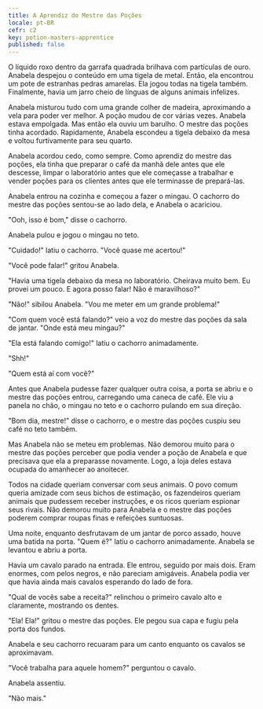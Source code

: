 ```yaml
---
title: A Aprendiz do Mestre das Poções
locale: pt-BR
cefr: c2
key: potion-masters-apprentice
published: false
---
```


O líquido roxo dentro da garrafa quadrada brilhava com partículas de ouro. Anabela despejou o conteúdo em uma tigela de metal. Então, ela encontrou um pote de estranhas pedras amarelas. Ela jogou todas na tigela também. Finalmente, havia um jarro cheio de línguas de alguns animais infelizes.

Anabela misturou tudo com uma grande colher de madeira, aproximando a vela para poder ver melhor. A poção mudou de cor várias vezes. Anabela estava empolgada. Mas então ela ouviu um barulho. O mestre das poções tinha acordado. Rapidamente, Anabela escondeu a tigela debaixo da mesa e voltou furtivamente para seu quarto.

Anabela acordou cedo, como sempre. Como aprendiz do mestre das poções, ela tinha que preparar o café da manhã dele antes que ele descesse, limpar o laboratório antes que ele começasse a trabalhar e vender poções para os clientes antes que ele terminasse de prepará-las.

Anabela entrou na cozinha e começou a fazer o mingau. O cachorro do mestre das poções sentou-se ao lado dela, e Anabela o acariciou.

"Ooh, isso é bom," disse o cachorro.

Anabela pulou e jogou o mingau no teto.

"Cuidado!" latiu o cachorro. "Você quase me acertou!"

"Você pode falar!" gritou Anabela.

"Havia uma tigela debaixo da mesa no laboratório. Cheirava muito bem. Eu provei um pouco. E agora posso falar! Não é maravilhoso?"

"Não!" sibilou Anabela. "Vou me meter em um grande problema!"

"Com quem você está falando?" veio a voz do mestre das poções da sala de jantar. "Onde está meu mingau?"

"Ela está falando comigo!" latiu o cachorro animadamente.

"Shh!"

"Quem está aí com você?"

Antes que Anabela pudesse fazer qualquer outra coisa, a porta se abriu e o mestre das poções entrou, carregando uma caneca de café. Ele viu a panela no chão, o mingau no teto e o cachorro pulando em sua direção.

"Bom dia, mestre!" disse o cachorro, e o mestre das poções cuspiu seu café no teto também.

Mas Anabela não se meteu em problemas. Não demorou muito para o mestre das poções perceber que podia vender a poção de Anabela e que precisava que ela a preparasse novamente. Logo, a loja deles estava ocupada do amanhecer ao anoitecer.

Todos na cidade queriam conversar com seus animais. O povo comum queria amizade com seus bichos de estimação, os fazendeiros queriam animais que pudessem receber instruções, e os ricos queriam espionar seus rivais. Não demorou muito para Anabela e o mestre das poções poderem comprar roupas finas e refeições suntuosas.

Uma noite, enquanto desfrutavam de um jantar de porco assado, houve uma batida na porta. "Quem é?" latiu o cachorro animadamente. Anabela se levantou e abriu a porta.

Havia um cavalo parado na entrada. Ele entrou, seguido por mais dois. Eram enormes, com pelos negros, e não pareciam amigáveis. Anabela podia ver que havia ainda mais cavalos esperando do lado de fora.

"Qual de vocês sabe a receita?" relinchou o primeiro cavalo alto e claramente, mostrando os dentes.

"Ela! Ela!" gritou o mestre das poções. Ele pegou sua capa e fugiu pela porta dos fundos.

Anabela e seu cachorro recuaram para um canto enquanto os cavalos se aproximavam.

"Você trabalha para aquele homem?" perguntou o cavalo.

Anabela assentiu.

"Não mais."